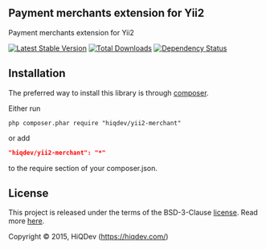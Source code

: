Payment merchants extension for Yii2
------------------------------------

Payment merchants extension for Yii2

[![Latest Stable Version](https://poser.pugx.org/hiqdev/yii2-merchant/v/stable.png)](https://packagist.org/packages/hiqdev/yii2-merchant)
[![Total Downloads](https://poser.pugx.org/hiqdev/yii2-merchant/downloads.png)](https://packagist.org/packages/hiqdev/yii2-merchant)
[![Dependency Status](https://www.versioneye.com/php/hiqdev:yii2-merchant/dev-master/badge.svg)](https://www.versioneye.com/php/hiqdev:yii2-merchant/dev-master)

## Installation

The preferred way to install this library is through [composer](http://getcomposer.org/download/).

Either run

```
php composer.phar require "hiqdev/yii2-merchant"
```

or add

```json
"hiqdev/yii2-merchant": "*"
```

to the require section of your composer.json.

## License

This project is released under the terms of the BSD-3-Clause [license](https://github.com/hiqdev/hidev/blob/master/LICENSE).
Read more [here](http://choosealicense.com/licenses/bsd-3-clause).

Copyright © 2015, HiQDev (https://hiqdev.com/)
